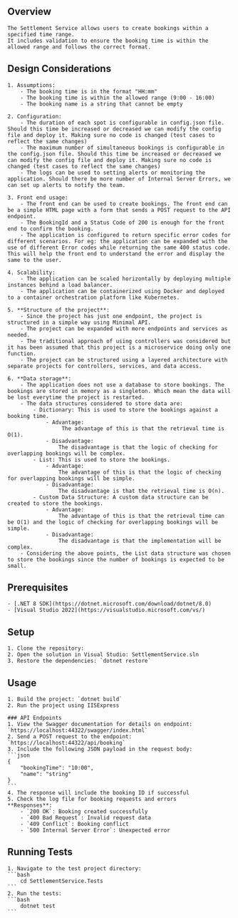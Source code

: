 ## Overview

    The Settlement Service allows users to create bookings within a specified time range. 
    It includes validation to ensure the booking time is within the allowed range and follows the correct format.

## Design Considerations

	1. Assumptions:
		- The booking time is in the format "HH:mm"
		- The booking time is within the allowed range (9:00 - 16:00)
		- The booking name is a string that cannot be empty
  
	2. Configuration:
		- The duration of each spot is configurable in config.json file. Should this time be increased or decreased we can modify the config file and deploy it. Making sure no code is changed (test cases to reflect the same changes)
		- The maximum number of simultaneous bookings is configurable in the config.json file. Should this time be increased or decreased we can modify the config file and deploy it. Making sure no code is changed (test cases to reflect the same changes)
		- The logs can be used to setting alerts or monitoring the application. Should there be more number of Internal Server Errors, we can set up alerts to notify the team.
  
	3. Front end usage:
		- The front end can be used to create bookings. The front end can be a simple HTML page with a form that sends a POST request to the API endpoint.
		- The BookingId and a Status Code of 200 is enough for the front end to confirm the booking.
		- The application is configured to return specific error codes for different scenarios. For eg: the application can be expanded with the use of different Error codes while returning the same 400 status code. This will help the front end to understand the error and display the same to the user.
  
	4. Scalability:
		- The application can be scaled horizontally by deploying multiple instances behind a load balancer.
		- The application can be containerized using Docker and deployed to a container orchestration platform like Kubernetes.
  
	5. **Structure of the project**:
		- Since the project has just one endpoint, the project is structured in a simple way using Minimal API.
		- The project can be expanded with more endpoints and services as needed. 
		- The traditional approach of using controllers was considered but it has been assumed that this project is a microservice doing only one function.
		- The project can be structured using a layered architecture with separate projects for controllers, services, and data access.
  
	6. **Data storage**:
		- The application does not use a database to store bookings. The bookings are stored in memory as a singleton. Which mean the data will be lost everytime the project is restarted.
		- The data structures considered to store data are:
			- Dictionary: This is used to store the bookings against a booking time.
				- Advantage:
					 The advantage of this is that the retrieval time is O(1).
				- Disadvantage:
					The disadvantage is that the logic of checking for overlapping bookings will be complex.
			- List: This is used to store the bookings.
				- Advantage:
					The advantage of this is that the logic of checking for overlapping bookings will be simple.
				- Disadvantage:
					The disadvantage is that the retrieval time is O(n).
			- Custom Data Structure: A custom data structure can be created to store the bookings.
				- Advantage:
					The advantage of this is that the retrieval time can be O(1) and the logic of checking for overlapping bookings will be simple.
				- Disadvantage:
					The disadvantage is that the implementation will be complex.
		- Considering the above points, the List data structure was chosen to store the bookings since the number of bookings is expected to be small.

## Prerequisites

    - [.NET 8 SDK](https://dotnet.microsoft.com/download/dotnet/8.0)
    - [Visual Studio 2022](https://visualstudio.microsoft.com/vs/)

## Setup

    1. Clone the repository:
    2. Open the solution in Visual Studio: SettlementService.sln
    3. Restore the dependencies: `dotnet restore`

## Usage

	1. Build the project: `dotnet build`
	2. Run the project using IISExpress

	### API Endpoints
	1. View the Swagger documentation for details on endpoint: `https://localhost:44322/swagger/index.html`
	2. Send a POST request to the endpoint: `https://localhost:44322/api/booking`
	3. Include the following JSON payload in the request body:
	```json
	{
		"bookingTime": "10:00",
		"name": "string"
	}
	```
	4. The response will include the booking ID if successful
	5. Check the log file for booking requests and errors
	**Responses**:
        - `200 OK`: Booking created successfully
        - `400 Bad Request`: Invalid request data
        - `409 Conflict`: Booking conflict
        - `500 Internal Server Error`: Unexpected error

## Running Tests

	1. Navigate to the test project directory:
	```bash
		cd SettlementService.Tests
	```
	2. Run the tests:
	```bash
		dotnet test
	```



